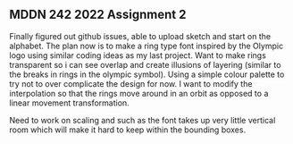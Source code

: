 ## MDDN 242 2022 Assignment 2

Finally figured out github issues, able to upload sketch and start on the alphabet. The plan now is to make a ring type font inspired by the Olympic logo using similar coding ideas as my last project. Want to make rings transparent so i can see overlap and create illusions of layering (similar to the breaks in rings in the olympic symbol). Using a simple colour palette to try not to over complicate the design for now. I want to modify the interpolation so that the rings move around in an orbit as opposed to a linear movement transformation.

Need to work on scaling and such as the font takes up very little vertical room which will make it hard to keep within the bounding boxes.
